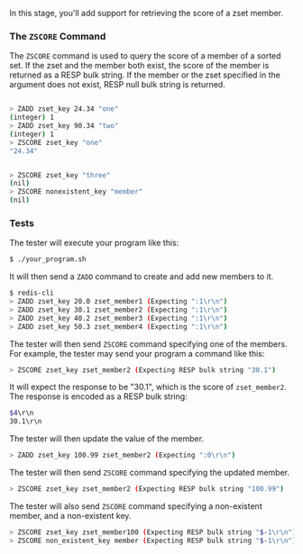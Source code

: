 In this stage, you'll add support for retrieving the score of a zset member.

### The `ZSCORE` Command

The `ZSCORE` command is used to query the score of a member of a sorted set. If the zset and the member both exist, the score of the member is returned as a RESP bulk string.
If the member or the zset specified in the argument does not exist, RESP null bulk string is returned.

```bash

> ZADD zset_key 24.34 "one"
(integer) 1
> ZADD zset_key 90.34 "two"
(integer) 1
> ZSCORE zset_key "one"
"24.34"


> ZSCORE zset_key "three"
(nil)
> ZSCORE nonexistent_key "member"
(nil)
```


### Tests

The tester will execute your program like this:

```bash
$ ./your_program.sh
```

It will then send a `ZADD` command to create and add new members to it.

```bash
$ redis-cli
> ZADD zset_key 20.0 zset_member1 (Expecting ":1\r\n")
> ZADD zset_key 30.1 zset_member2 (Expecting ":1\r\n")
> ZADD zset_key 40.2 zset_member3 (Expecting ":1\r\n")
> ZADD zset_key 50.3 zset_member4 (Expecting ":1\r\n")
```

The tester will then send `ZSCORE` command specifying one of the members. For example, the tester may send your program a command like this:

```bash
> ZSCORE zset_key zset_member2 (Expecting RESP bulk string "30.1")
```

It will expect the response to be "30.1", which is the score of `zset_member2`. The response is encoded as a RESP bulk string:
```bash
$4\r\n
30.1\r\n
```

The tester will then update the value of the member.
```bash
> ZADD zset_key 100.99 zset_member2 (Expecting ":0\r\n")
```

The tester will then send `ZSCORE` command specifying the updated member.

```bash
> ZSCORE zset_key zset_member2 (Expecting RESP bulk string "100.99")
```

The tester will also send `ZSCORE` command specifying a non-existent member, and a non-existent key.
```bash
> ZSCORE zset_key zset_member100 (Expecting RESP bulk string "$-1\r\n")
> ZSCORE non_existent_key member (Expecting RESP bulk string "$-1\r\n")
```